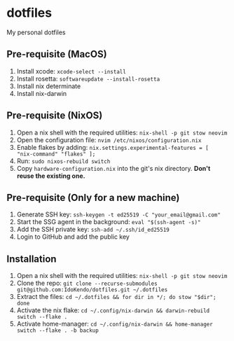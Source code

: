 # dotfiles
My personal dotfiles

## Pre-requisite (MacOS)
1. Install xcode: `xcode-select --install`
2. Install rosetta: `softwareupdate --install-rosetta`
3. Install nix determinate
4. Install nix-darwin

## Pre-requisite (NixOS)
1. Open a nix shell with the required utilities: `nix-shell -p git stow neovim`
2. Open the configuration file: `nvim /etc/nixos/configuration.nix`
3. Enable flakes by adding: `nix.settings.experimental-features = [ "nix-command" "flakes" ];`
4. Run: `sudo nixos-rebuild switch`
5. Copy `hardware-configuration.nix` into the git's nix directory. **Don't reuse the existing one.**

## Pre-requisite (Only for a new machine)
1. Generate SSH key: `ssh-keygen -t ed25519 -C "your_email@gmail.com"`
2. Start the SSG agent in the background: `eval "$(ssh-agent -s)"`
3. Add the SSH private key: `ssh-add ~/.ssh/id_ed25519`
4. Login to GitHub and add the public key

## Installation
1. Open a nix shell with the required utilities: `nix-shell -p git stow neovim`
2. Clone the repo: `git clone --recurse-submodules git@github.com:IdoKendo/dotfiles.git ~/.dotfiles`
3. Extract the files: `cd ~/.dotfiles && for dir in */; do stow "$dir"; done`
4. Activate the nix flake: `cd ~/.config/nix-darwin && darwin-rebuild switch --flake .`
5. Activate home-manager: `cd ~/.config/nix-darwin && home-manager switch --flake . -b backup`

